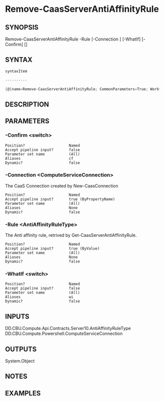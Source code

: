 ﻿Remove-CaasServerAntiAffinityRule
===================

## SYNOPSIS

Remove-CaasServerAntiAffinityRule -Rule <AntiAffinityRuleType> [-Connection <ComputeServiceConnection>] [-WhatIf] [-Confirm] [<CommonParameters>]


## SYNTAX
```powershell
syntaxItem                                                                                                                   

----------                                                                                                                   

{@{name=Remove-CaasServerAntiAffinityRule; CommonParameters=True; WorkflowCommonParameters=False; parameter=System.Object[]}}
```

## DESCRIPTION


## PARAMETERS
### -Confirm &lt;switch&gt;

```
Position?                    Named
Accept pipeline input?       false
Parameter set name           (All)
Aliases                      cf
Dynamic?                     false
```
 
### -Connection &lt;ComputeServiceConnection&gt;
The CaaS Connection created by New-CaasConnection
```
Position?                    Named
Accept pipeline input?       true (ByPropertyName)
Parameter set name           (All)
Aliases                      None
Dynamic?                     false
```
 
### -Rule &lt;AntiAffinityRuleType&gt;
The Anti affinity rule, retrived by Get-CaasServerAntiAffinityRule.
```
Position?                    Named
Accept pipeline input?       true (ByValue)
Parameter set name           (All)
Aliases                      None
Dynamic?                     false
```
 
### -WhatIf &lt;switch&gt;

```
Position?                    Named
Accept pipeline input?       false
Parameter set name           (All)
Aliases                      wi
Dynamic?                     false
```

## INPUTS
DD.CBU.Compute.Api.Contracts.Server10.AntiAffinityRuleType
DD.CBU.Compute.Powershell.ComputeServiceConnection


## OUTPUTS
System.Object

## NOTES


## EXAMPLES
